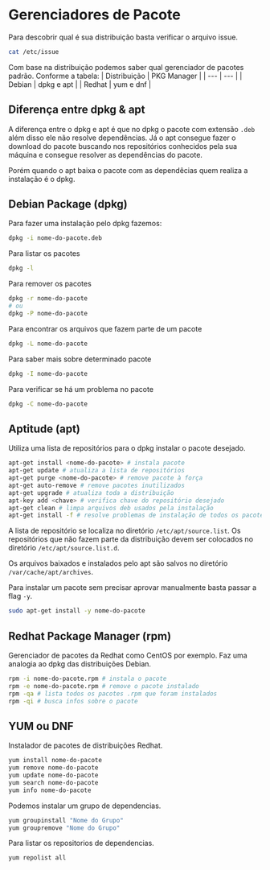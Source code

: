 # Gerenciadores de Pacote

Para descobrir qual é sua distribuição basta verificar o arquivo issue.
``` sh
cat /etc/issue
```

Com base na distribuição podemos saber qual gerenciador de pacotes padrão. Conforme a tabela:
| Distribuição | PKG Manager |
| --- | --- |
| Debian | dpkg e apt |
| Redhat | yum e dnf |

## Diferença entre dpkg & apt
A diferença entre o dpkg e apt é que no dpkg o pacote com extensão `.deb` além disso ele não resolve dependências. Já o apt consegue fazer o download do pacote buscando nos repositórios conhecidos pela sua máquina e consegue resolver as dependências do pacote.

Porém quando o apt baixa o pacote com as dependêcias quem realiza a instalação é o dpkg.

## Debian Package (dpkg)
Para fazer uma instalação pelo dpkg fazemos:
``` sh 
dpkg -i nome-do-pacote.deb
```

Para listar os pacotes
``` sh
dpkg -l
```

Para remover os pacotes
``` sh
dpkg -r nome-do-pacote
# ou
dpkg -P nome-do-pacote
```

Para encontrar os arquivos que fazem parte de um pacote
``` sh
dpkg -L nome-do-pacote
```

Para saber mais sobre determinado pacote 
``` sh
dpkg -I nome-do-pacote
```

Para verificar se há um problema no pacote
``` sh
dpkg -C nome-do-pacote
```

## Aptitude (apt)
Utiliza uma lista de repositórios para o dpkg instalar o pacote desejado.

``` sh
apt-get install <nome-do-pacote> # instala pacote
apt-get update # atualiza a lista de repositórios
apt-get purge <nome-do-pacote> # remove pacote à força
apt-get auto-remove # remove pacotes inutilizados
apt-get upgrade # atualiza toda a distribuição
apt-key add <chave> # verifica chave do repositório desejado
apt-get clean # limpa arquivos deb usados pela instalação
apt-get install -f # resolve problemas de instalação de todos os pacotes
```

A lista de repositório se localiza no diretório `/etc/apt/source.list`. Os repositórios que não fazem parte da distribuição devem ser colocados no diretório `/etc/apt/source.list.d`.

Os arquivos baixados e instalados pelo apt são salvos no diretório `/var/cache/apt/archives`.

Para instalar um pacote sem precisar aprovar manualmente basta passar a flag `-y`.

``` sh
sudo apt-get install -y nome-do-pacote
```

## Redhat Package Manager (rpm) 
Gerenciador de pacotes da Redhat como CentOS por exemplo. Faz uma analogia ao dpkg das distribuições Debian.

``` sh
rpm -i nome-do-pacote.rpm # instala o pacote
rpm -e nome-do-pacote.rpm # remove o pacote instalado
rpm -qa # lista todos os pacotes .rpm que foram instalados
rpm -qi # busca infos sobre o pacote
```

## YUM ou DNF
Instalador de pacotes de distribuições Redhat.

``` sh
yum install nome-do-pacote
yum remove nome-do-pacote
yum update nome-do-pacote
yum search nome-do-pacote
yum info nome-do-pacote
```

Podemos instalar um grupo de dependencias.
``` sh
yum groupinstall "Nome do Grupo"
yum groupremove "Nome do Grupo"
```

Para listar os repositorios de dependencias.
``` sh
yum repolist all
```

